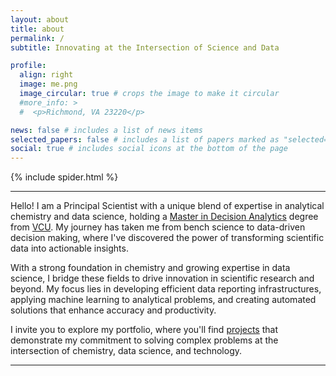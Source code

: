 ```yaml
---
layout: about
title: about
permalink: /
subtitle: Innovating at the Intersection of Science and Data

profile:
  align: right
  image: me.png
  image_circular: true # crops the image to make it circular
  #more_info: >
  #  <p>Richmond, VA 23220</p>

news: false # includes a list of news items
selected_papers: false # includes a list of papers marked as "selected={true}"
social: true # includes social icons at the bottom of the page
---
```


{% include spider.html %}

<hr>
Hello! I am a Principal Scientist with a unique blend of expertise in analytical chemistry and data science, holding a <a href='https://bulletin.vcu.edu/graduate/school-business/decision-analytics-programs/decision-analytics-mda/#text'>Master in Decision Analytics</a> degree from <a href='https://www.vcu.edu/'>VCU</a>. My journey has taken me from bench science to data-driven decision making, where I've discovered the power of transforming scientific data into actionable insights.

With a strong foundation in chemistry and growing expertise in data science, I bridge these fields to drive innovation in scientific research and beyond. My focus lies in developing efficient data reporting infrastructures, applying machine learning to analytical problems, and creating automated solutions that enhance accuracy and productivity.

I invite you to explore my portfolio, where you'll find <a href="/projects/">projects</a> that demonstrate my commitment to solving complex problems at the intersection of chemistry, data science, and technology.

<hr>
